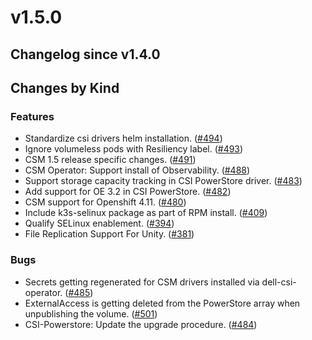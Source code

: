 # v1.5.0 

## Changelog since v1.4.0 

## Changes by Kind 

### Features 

- Standardize csi drivers helm installation. ([#494](https://github.com/dell/csm/issues/494))
- Ignore volumeless pods with Resiliency label. ([#493](https://github.com/dell/csm/issues/493))
- CSM 1.5 release specific changes. ([#491](https://github.com/dell/csm/issues/491))
- CSM Operator: Support install of Observability. ([#488](https://github.com/dell/csm/issues/488))
- Support storage capacity tracking in CSI PowerStore driver. ([#483](https://github.com/dell/csm/issues/483))
- Add support for OE 3.2 in CSI PowerStore. ([#482](https://github.com/dell/csm/issues/482))
- CSM support for Openshift 4.11. ([#480](https://github.com/dell/csm/issues/480))
- Include k3s-selinux package as part of RPM install. ([#409](https://github.com/dell/csm/issues/409))
- Qualify SELinux enablement. ([#394](https://github.com/dell/csm/issues/394))
- File Replication Support For Unity. ([#381](https://github.com/dell/csm/issues/381))

### Bugs 

- Secrets getting regenerated for CSM drivers installed via dell-csi-operator. ([#485](https://github.com/dell/csm/issues/485))
- ExternalAccess is getting deleted from the PowerStore array when unpublishing the volume. ([#501](https://github.com/dell/csm/issues/501))
- CSI-Powerstore: Update the upgrade procedure. ([#484](https://github.com/dell/csm/issues/484))
